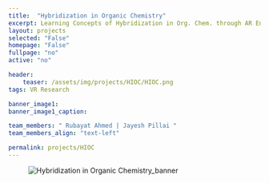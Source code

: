 ```yaml
---
title:  "Hybridization in Organic Chemistry"
excerpt: Learning Concepts of Hybridization in Org. Chem. through AR Environments
layout: projects   
selected: "False"
homepage: "False"
fullpage: "no"
active: "no"

header:
    teaser: /assets/img/projects/HIOC/HIOC.png
tags: VR Research  

banner_image1:
banner_image1_caption:

team_members: " Rubayat Ahmed | Jayesh Pillai "
team_members_align: "text-left"

permalink: projects/HIOC
---
```


<figure class="align-center" style="width:100%;">
  <img src="{{ site.url }}{{ site.baseurl }}/assets/img/projects/HIOC
  /HIOC.png" alt="Hybridization in Organic Chemistry_banner">
</figure>